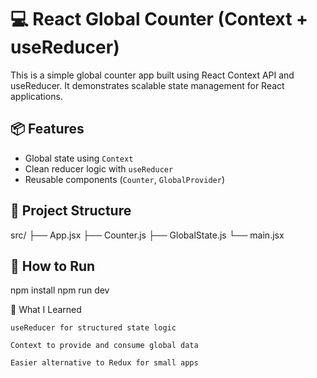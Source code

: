 # 💻 React Global Counter (Context + useReducer)

This is a simple global counter app built using React Context API and useReducer. It demonstrates scalable state management for React applications.

## 📦 Features

- Global state using `Context`
- Clean reducer logic with `useReducer`
- Reusable components (`Counter`, `GlobalProvider`)

## 📁 Project Structure

src/
├── App.jsx
├── Counter.js
├── GlobalState.js
└── main.jsx


## 🚀 How to Run
npm install
npm run dev

🧠 What I Learned

    useReducer for structured state logic

    Context to provide and consume global data

    Easier alternative to Redux for small apps
